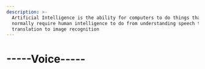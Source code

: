 ```yaml
---
description: >-
  Artificial Intelligence is the ability for computers to do things that
  normally require human intelligence to do from understanding speech to
  translation to image recognition
---
```


# -----Voice-----

